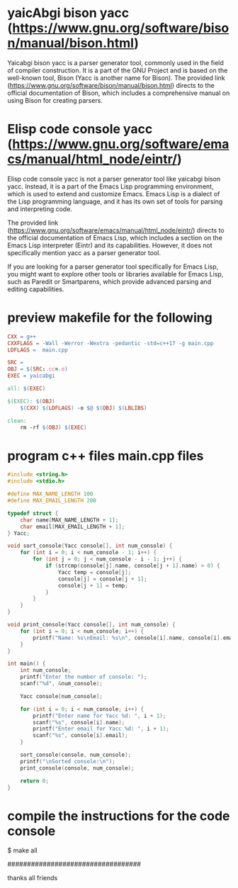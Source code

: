 # yaicAbgi bison yacc (https://www.gnu.org/software/bison/manual/bison.html)

Yaicabgi bison yacc is a parser generator tool, commonly used in the field of compiler construction. It is a part of the GNU Project and is based on the well-known tool, Bison (Yacc is another name for Bison). The provided link (https://www.gnu.org/software/bison/manual/bison.html) directs to the official documentation of Bison, which includes a comprehensive manual on using Bison for creating parsers.

# Elisp code console yacc (https://www.gnu.org/software/emacs/manual/html_node/eintr/)

Elisp code console yacc is not a parser generator tool like yaicabgi bison yacc. Instead, it is a part of the Emacs Lisp programming environment, which is used to extend and customize Emacs. Emacs Lisp is a dialect of the Lisp programming language, and it has its own set of tools for parsing and interpreting code.

The provided link (https://www.gnu.org/software/emacs/manual/html_node/eintr/) directs to the official documentation of Emacs Lisp, which includes a section on the Emacs Lisp interpreter (Eintr) and its capabilities. However, it does not specifically mention yacc as a parser generator tool.

If you are looking for a parser generator tool specifically for Emacs Lisp, you might want to explore other tools or libraries available for Emacs Lisp, such as Paredit or Smartparens, which provide advanced parsing and editing capabilities.

# preview makefile for the following 
```makefile
CXX = g++
CXXFLAGS = -Wall -Werror -Wextra -pedantic -std=c++17 -g main.cpp
LDFLAGS =  main.cpp

SRC = 
OBJ = $(SRC:.cc=.o)
EXEC = yaicabgi

all: $(EXEC)

$(EXEC): $(OBJ)
	$(CXX) $(LDFLAGS) -o $@ $(OBJ) $(LBLIBS)

clean:
	rm -rf $(OBJ) $(EXEC)
```

# program c++ files main.cpp files
```c++
#include <string.h>
#include <stdio.h>

#define MAX_NAME_LENGTH 100
#define MAX_EMAIL_LENGTH 200

typedef struct {
    char name[MAX_NAME_LENGTH + 1];
    char email[MAX_EMAIL_LENGTH + 1];
} Yacc;

void sort_console(Yacc console[], int num_console) {
    for (int i = 0; i < num_console - 1; i++) {
        for (int j = 0; j < num_console - i - 1; j++) {
            if (strcmp(console[j].name, console[j + 1].name) > 0) {
                Yacc temp = console[j];
                console[j] = console[j + 1];
                console[j + 1] = temp;
            }
        }
    }
}

void print_console(Yacc console[], int num_console) {
    for (int i = 0; i < num_console; i++) {
        printf("Name: %s\nEmail: %s\n", console[i].name, console[i].email);
    }
}

int main() {
    int num_console;
    printf("Enter the number of console: ");
    scanf("%d", &num_console);

    Yacc console[num_console];

    for (int i = 0; i < num_console; i++) {
        printf("Enter name for Yacc %d: ", i + 1);
        scanf("%s", console[i].name);
        printf("Enter email for Yacc %d: ", i + 1);
        scanf("%s", console[i].email);
    }

    sort_console(console, num_console);
    printf("\nSorted console:\n");
    print_console(console, num_console);

    return 0;
}
```

# compile the instructions for the code console
$ make all

##################################

thanks all friends
